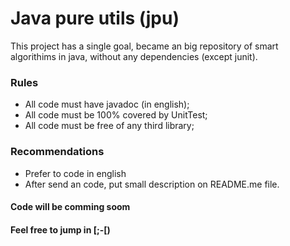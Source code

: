 # Java pure utils (jpu)

This project has a single goal, became an big repository of smart algorithims in java, without any dependencies (except junit).

### Rules
* All code must have javadoc (in english);
* All code must be 100% covered by UnitTest;
* All code must be free of any third library;

### Recommendations
* Prefer to code in english
* After send an code, put small description on README.me file.

<!--### Sumary of classes
|Class|Description|
|---:|---|
|Case|Provide an fluid way to execute conditional rotines|-->

#### Code will be comming soom

#### Feel free to jump in [;-[)